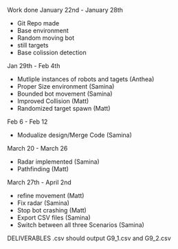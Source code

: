 Work done
January 22nd - January 28th
- Git Repo made
- Base environment
- Random moving bot
- still targets
- Base colission detection

Jan 29th - Feb 4th
- Mutliple instances of robots and tagets (Anthea)
- Proper Size environment (Samina)
- Bounded bot movement (Samina)
- Improved Collision (Matt)
- Randomized target spawn (Matt)

Feb 6 - Feb 12
- Modualize design/Merge Code (Samina)

March 20 - March 26
- Radar implemented (Samina)
- Pathfinding (Matt)

March 27th - April 2nd
- refine movement (Matt)
- Fix radar (Samina)
- Stop bot crashing (Matt)
- Export CSV files (Samina)
- Switch between all three Scenarios (Samina)


DELIVERABLES
.csv should output G9_1.csv and G9_2.csv
